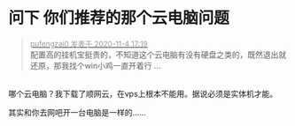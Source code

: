 # 问下 你们推荐的那个云电脑问题


<div class="quote"><blockquote><font size="2"><a href="https://www.hostloc.com/forum.php?mod=redirect&amp;goto=findpost&amp;pid=9402623&amp;ptid=762400" target="_blank"><font color="#999999">pufengzai0 发表于 2020-11-4 17:19</font></a></font><br />
配置高的挂机宝挺贵的，不知道这个云电脑有没有硬盘之类的，既然退出就还原，那我找个win小鸡一直开着行 ...</blockquote></div><br />
哪个云电脑？我下载了顺网云，在vps上根本不能用。据说必须是实体机才能。

其实和你去网吧开一台电脑是一样的……
